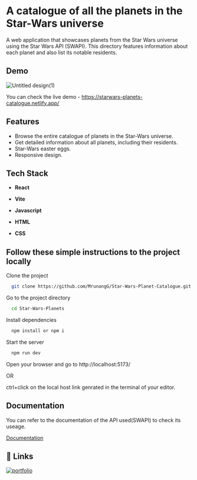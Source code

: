 
# A catalogue of all the planets in the Star-Wars universe

A web application that showcases planets from the Star Wars universe using the Star Wars API (SWAPI). This directory features information about each planet and also list its notable residents.


## Demo

![Untitled design(1)](https://github.com/MrunangG/Star-Wars-Planet-Catalogue/assets/110838504/643d67c8-2070-4119-a10b-7edce48015c4)


You can check the live demo - https://starwars-planets-catalogue.netlify.app/
## Features

- Browse the entire catalogue of planets in the Star-Wars universe. 
- Get detailed information about all planets, including their residents.
- Star-Wars easter eggs. 
- Responsive design.


## Tech Stack

- **React** 

- **Vite** 

- **Javascript**

- **HTML**

- **CSS**

## Follow these simple instructions to the project locally

Clone the project

```bash
  git clone https://github.com/MrunangG/Star-Wars-Planet-Catalogue.git
```

Go to the project directory

```bash
  cd Star-Wars-Planets
```

Install dependencies

```bash
  npm install or npm i
```

Start the server

```bash
  npm run dev
```
Open your browser and go to http://localhost:5173/

OR

ctrl+click on the local host link genrated in the terminal of your editor.
## Documentation
You can refer to the documentation of the API used(SWAPI) to check its useage.

[Documentation](https://www.swapi.tech/documentation)


## 🔗 Links
[![portfolio](https://img.shields.io/badge/my_portfolio-000?style=for-the-badge&logo=ko-fi&logoColor=white)](https://mrunang.site/)
